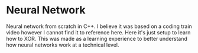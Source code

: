 # Neural Network
Neural network from scratch in C++. I believe it was based on a coding train video however I cannot find it to reference here. Here it's just setup to learn how to XOR. This was made as a learning experience to better understand how neural networks work at a technical level.